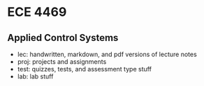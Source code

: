 
# ECE 4469
Applied Control Systems
----
- lec: handwritten, markdown, and pdf versions of lecture notes
- proj: projects and assignments
- test: quizzes, tests, and assessment type stuff
- lab: lab stuff

